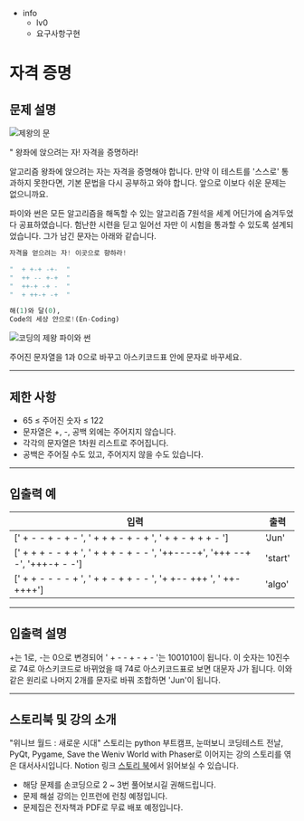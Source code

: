 - info
    - lv0
    - 요구사항구현

# 자격 증명

## 문제 설명

![제왕의 문](./1_1.webp)

" 왕좌에 앉으려는 자! 자격을 증명하라!

알고리즘 왕좌에 앉으려는 자는 자격을 증명해야 합니다. 만약 이 테스트를 '스스로' 통과하지 못한다면, 기본 문법을 다시 공부하고 와야 합니다. 앞으로 이보다 쉬운 문제는 없으니까요.

파이와 썬은 모든 알고리즘을 해독할 수 있는 알고리즘 7원석을 세계 어딘가에 숨겨두었다 공표하였습니다. 험난한 시련을 딛고 일어선 자만 이 시험을 통과할 수 있도록 설계되었습니다. 그가 남긴 문자는 아래와 같습니다.

```py
자격을 얻으려는 자! 이곳으로 향하라!

"  + +-+ -+-  "
"  ++ -- +-+  "
"  ++-+ -+ -  "
"  + ++-+ -+  "

해(1)와 달(0),
Code의 세상 안으로!(En-Coding)
```

![코딩의 제왕 파이와 썬](./1_2.webp)

주어진 문자열을 1과 0으로 바꾸고 아스키코드표 안에 문자로 바꾸세요.

---

## 제한 사항

- 65 ≤ 주어진 숫자 ≤ 122
- 문자열은 +, -, 공백 외에는 주어지지 않습니다.
- 각각의 문자열은 1차원 리스트로 주어집니다.
- 공백은 주어질 수도 있고, 주어지지 않을 수도 있습니다.

---

## 입출력 예

|   입력    | 출력 |
| --------- | ------ |
| ['  + - - + - + -  ', '  + + + - + - +  ', '  + + - + + + -  '] | 'Jun'    |
| ['  + + + - - + +  ', '  + + + - + - -  ', '++----+', '+++ --+ -', '+++-+ - -'] | 'start'    |
| ['  + + - - - - +  ', '  + + - + + - -  ', '+ +-- +++  ', '  ++- ++++'] | 'algo'    |

---

## 입출력 설명
  +는 1로, -는 0으로 변경되어 ' + - - + - + - '는 1001010이 됩니다. 이 숫자는 10진수로 74로 아스키코드로 바뀌었을 때 74로 아스키코드표로 보면 대문자 J가 됩니다. 이와 같은 원리로 나머지 2개를 문자로 바꿔 조합하면 'Jun'이 됩니다.

---

## 스토리북 및 강의 소개

"위니브 월드 : 새로운 시대" 스토리는 python 부트캠프, 눈떠보니 코딩테스트 전날, PyQt, Pygame, Save the Weniv World with Phaser로 이어지는 강의 스토리를 엮은 대서사시입니다. Notion 링크 [스토리 북](https://paullabworkspace.notion.site/08e6e80957d94459adeff743cbde9659)에서 읽어보실 수 있습니다. 

- 해당 문제를 손코딩으로 2 ~ 3번 풀어보시길 권해드립니다.
- 문제 해설 강의는 인프런에 런칭 예정입니다.
- 문제집은 전자책과 PDF로 무료 배포 예정입니다.